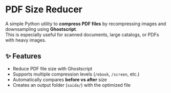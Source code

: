 # PDF Size Reducer

A simple Python utility to **compress PDF files** by recompressing images and downsampling using **Ghostscript**.  
This is especially useful for scanned documents, large catalogs, or PDFs with heavy images.

## ✨ Features
- Reduce PDF file size with Ghostscript
- Supports multiple compression levels (`/ebook`, `/screen`, etc.)
- Automatically compares **before vs after** size
- Creates an output folder (`saida/`) with the optimized file



